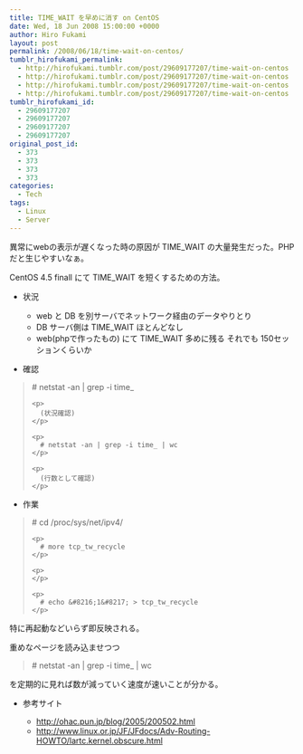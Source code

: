 ```yaml
---
title: TIME_WAIT を早めに消す on CentOS
date: Wed, 18 Jun 2008 15:00:00 +0000
author: Hiro Fukami
layout: post
permalink: /2008/06/18/time-wait-on-centos/
tumblr_hirofukami_permalink:
  - http://hirofukami.tumblr.com/post/29609177207/time-wait-on-centos
  - http://hirofukami.tumblr.com/post/29609177207/time-wait-on-centos
  - http://hirofukami.tumblr.com/post/29609177207/time-wait-on-centos
  - http://hirofukami.tumblr.com/post/29609177207/time-wait-on-centos
tumblr_hirofukami_id:
  - 29609177207
  - 29609177207
  - 29609177207
  - 29609177207
original_post_id:
  - 373
  - 373
  - 373
  - 373
categories:
  - Tech
tags:
  - Linux
  - Server
---
```

<div class="section">
  <p>
    異常にwebの表示が遅くなった時の原因が TIME_WAIT の大量発生だった。PHP だと生じやすいなぁ。
  </p>
  
  <p>
    CentOS 4.5 finall にて TIME_WAIT を短くするための方法。
  </p>
  
  <ul>
    <li>
      状況</p> <ul>
        <li>
          web と DB を別サーバでネットワーク経由のデータやりとり
        </li>
        <li>
          DB サーバ側は TIME_WAIT ほとんどなし
        </li>
        <li>
          web(phpで作ったもの) にて TIME_WAIT 多めに残る それでも 150セッションくらいか
        </li>
      </ul>
    </li>
  </ul>
  
  <ul>
    <li>
      確認
    </li>
  </ul>
  
  <blockquote>
    <p>
      # netstat -an | grep -i time_
    </p>
    
    <p>
      (状況確認)
    </p>
    
    <p>
      # netstat -an | grep -i time_ | wc
    </p>
    
    <p>
      (行数として確認)
    </p>
  </blockquote>
  
  <ul>
    <li>
      作業
    </li>
  </ul>
  
  <blockquote>
    <p>
      # cd /proc/sys/net/ipv4/
    </p>
    
    <p>
      # more tcp_tw_recycle
    </p>
    
    <p>
    </p>
    
    <p>
      # echo &#8216;1&#8217; > tcp_tw_recycle
    </p>
  </blockquote>
  
  <p>
    特に再起動などいらず即反映される。
  </p>
  
  <p>
    重めなページを読み込ませつつ
  </p>
  
  <blockquote>
    <p>
      # netstat -an | grep -i time_ | wc
    </p>
  </blockquote>
  
  <p>
    を定期的に見れば数が減っていく速度が速いことが分かる。
  </p>
  
  <ul>
    <li>
      参考サイト</p> <ul>
        <li>
          <a href="http://ohac.pun.jp/blog/2005/200502.html" target="_blank"><a href="http://ohac.pun.jp/blog/2005/200502.html" target="_blank">http://ohac.pun.jp/blog/2005/200502.html</a></a>
        </li>
        <li>
          <a href="http://www.linux.or.jp/JF/JFdocs/Adv-Routing-HOWTO/lartc.kernel.obscure.html" target="_blank"><a href="http://www.linux.or.jp/JF/JFdocs/Adv-Routing-HOWTO/lartc.kernel.obscure.html" target="_blank">http://www.linux.or.jp/JF/JFdocs/Adv-Routing-HOWTO/lartc.kernel.obscure.html</a></a>
        </li>
      </ul>
    </li>
  </ul>
</div>